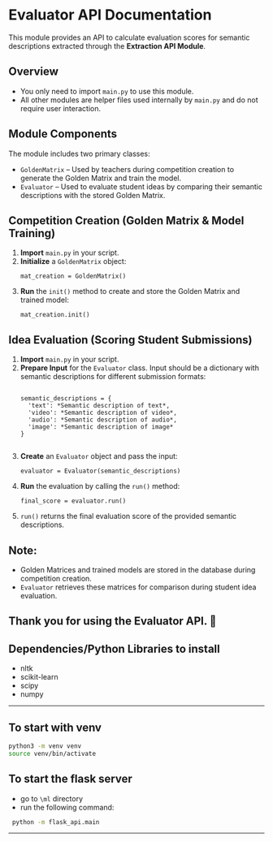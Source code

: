<h1>Evaluator API Documentation</h1>
<p>This module provides an API to calculate evaluation scores for semantic descriptions extracted through the <strong>Extraction API Module</strong>.</p>

<h2>Overview</h2>
<ul>
  <li>You only need to import <code>main.py</code> to use this module.</li>
  <li>All other modules are helper files used internally by <code>main.py</code> and do not require user interaction.</li>
</ul>

<h2>Module Components</h2>
<p>The module includes two primary classes:</p>
<ul>
  <li><code>GoldenMatrix</code> – Used by teachers during competition creation to generate the Golden Matrix and train the model.</li>
  <li><code>Evaluator</code> – Used to evaluate student ideas by comparing their semantic descriptions with the stored Golden Matrix.</li>
</ul>

<h2>Competition Creation (Golden Matrix & Model Training)</h2>
<ol>
  <li><strong>Import</strong> <code>main.py</code> in your script.</li>
  <li><strong>Initialize</strong> a <code>GoldenMatrix</code> object:</li>
  <pre><code>mat_creation = GoldenMatrix()</code></pre>
  <li><strong>Run</strong> the <code>init()</code> method to create and store the Golden Matrix and trained model:</li>
  <pre><code>mat_creation.init()</code></pre>
</ol>

<h2>Idea Evaluation (Scoring Student Submissions)</h2>
<ol>
  <li><strong>Import</strong> <code>main.py</code> in your script.</li>
  <li><strong>Prepare Input</strong> for the <code>Evaluator</code> class. Input should be a dictionary with semantic descriptions for different submission formats:</li>
  <pre><code>
semantic_descriptions = {
  'text': *Semantic description of text*,
  'video': *Semantic description of video*,
  'audio': *Semantic description of audio*,
  'image': *Semantic description of image*
}
  </code></pre>
  <li><strong>Create</strong> an <code>Evaluator</code> object and pass the input:</li>
  <pre><code>evaluator = Evaluator(semantic_descriptions)</code></pre>
  <li><strong>Run</strong> the evaluation by calling the <code>run()</code> method:</li>
  <pre><code>final_score = evaluator.run()</code></pre>
  <li><code>run()</code> returns the final evaluation score of the provided semantic descriptions.</li>
</ol>

<h2>Note:</h2>
<ul>
  <li>Golden Matrices and trained models are stored in the database during competition creation.</li>
  <li><code>Evaluator</code> retrieves these matrices for comparison during student idea evaluation.</li>
</ul>

<h2>Thank you for using the Evaluator API. 🚀</h2>

<h2>Dependencies/Python Libraries to install</h2>
<ul>
<li>nltk</li>
<li>scikit-learn</li>
<li>scipy</li>
<li>numpy</li>
</ul>

---

## To start with venv

```bash
python3 -m venv venv
source venv/bin/activate
```

## To start the flask server

- go to `\ml` directory
- run the following command:

```bash
 python -m flask_api.main
```

---
